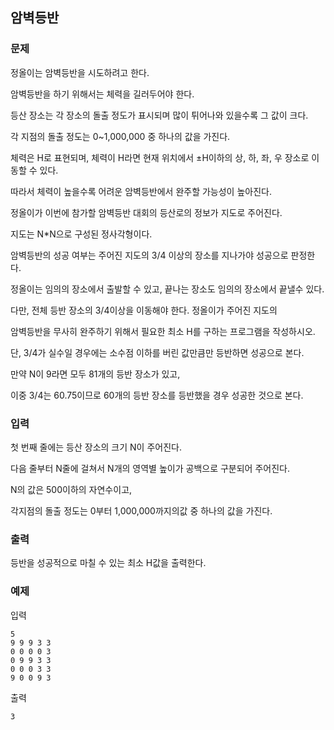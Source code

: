 ## 암벽등반

### 문제


정올이는 암벽등반을 시도하려고 한다. 

암벽등반을 하기 위해서는 체력을 길러두어야 한다.

 

등산 장소는 각 장소의 돌출 정도가 표시되며 많이 튀어나와 있을수록 그 값이 크다.

각 지점의 돌출 정도는 0~1,000,000 중 하나의 값을 가진다.

 

체력은 H로 표현되며, 체력이 H라면 현재 위치에서 ±H이하의 상, 하, 좌, 우 장소로 이동할 수 있다.

따라서 체력이 높을수록 어려운 암벽등반에서 완주할 가능성이 높아진다.

 

정올이가 이번에 참가할 암벽등반 대회의 등산로의 정보가 지도로 주어진다. 

지도는 N*N으로 구성된 정사각형이다. 

암벽등반의 성공 여부는 주어진 지도의 3/4 이상의 장소를 지나가야 성공으로 판정한다.

 

정올이는 임의의 장소에서 출발할 수 있고, 끝나는 장소도 임의의 장소에서 끝낼수 있다.

다만, 전체 등반 장소의 3/4이상을 이동해야 한다. 정올이가 주어진 지도의

암벽등반을 무사히 완주하기 위해서 필요한 최소 H를 구하는 프로그램을 작성하시오.

 

단, 3/4가 실수일 경우에는 소수점 이하를 버린 값만큼만 등반하면 성공으로 본다. 

만약 N이 9라면 모두 81개의 등반 장소가 있고, 

이중 3/4는 60.75이므로 60개의 등반 장소를 등반했을 경우 성공한 것으로 본다.

 


### 입력
첫 번째 줄에는 등산 장소의 크기 N이 주어진다. 

다음 줄부터 N줄에 걸쳐서 N개의 영역별 높이가 공백으로 구분되어 주어진다.

 

N의 값은 500이하의 자연수이고,

각지점의 돌출 정도는 0부터 1,000,000까지의값 중 하나의 값을 가진다. ​ 


### 출력
등반을 성공적으로 마칠 수 있는 최소 H값을 출력한다.  


### 예제
입력
```
5 
9 9 9 3 3 
0 0 0 0 3 
0 9 9 3 3 
0 0 0 3 3 
9 0 0 9 3
```

출력
```
3
```